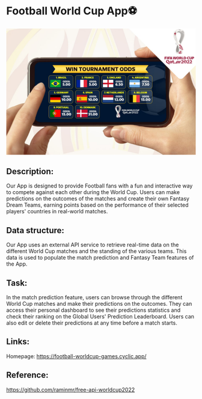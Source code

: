 <h1>Football World Cup App⚽</h1>

<img src="./public/images/World-cup-odds-picks-and-predictions-for-Qatar-2022.jpg" alt="">


<h2>Description:</h2>

Our App is designed to provide Football fans with a fun and interactive way to compete against each other during the World Cup. Users can make predictions on the outcomes of the matches and create their own Fantasy Dream Teams, earning points based on the performance of their selected players' countries in real-world matches.


<h2>Data structure:</h2>

Our App uses an external API service to retrieve real-time data on the different World Cup matches and the standing of the various teams. This data is used to populate the match prediction and Fantasy Team features of the App.


<h2>Task:</h2>

In the match prediction feature, users can browse through the different World Cup matches and make their predictions on the outcomes. They can access their personal dashboard to see their predictions statistics and check their ranking on the Global Users' Prediction Leaderboard. Users can also edit or delete their predictions at any time before a match starts.



<h2>Links:</h2>

Homepage: https://football-worldcup-games.cyclic.app/


<h2>Reference: </h2>

https://github.com/raminmr/free-api-worldcup2022